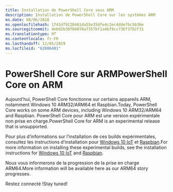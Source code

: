 ```yaml
---
title: Installation de PowerShell Core sous ARM
description: Installation de PowerShell Core sur les systèmes ARM
ms.date: 08/06/2018
ms.openlocfilehash: 1f41df9120461da55e35dfe4c2ec4ddefbc5b36e
ms.sourcegitcommit: debd2b38fb8070a7357bf1a4bf9cc736f3702f31
ms.translationtype: HT
ms.contentlocale: fr-FR
ms.lasthandoff: 12/05/2019
ms.locfileid: "62086491"
---
```

# <a name="powershell-core-on-arm"></a><span data-ttu-id="89e92-103">PowerShell Core sur ARM</span><span class="sxs-lookup"><span data-stu-id="89e92-103">PowerShell Core on ARM</span></span>

<span data-ttu-id="89e92-104">Aujourd'hui, PowerShell Core fonctionne sur certains appareils ARM, notamment Windows 10 ARM32/ARM64 et Raspbian.</span><span class="sxs-lookup"><span data-stu-id="89e92-104">Today, PowerShell Core works on some ARM devices, including Windows 10 ARM32/ARM64 and Raspbian.</span></span>
<span data-ttu-id="89e92-105">PowerShell Core pour ARM est une version expérimentale non prise en charge.</span><span class="sxs-lookup"><span data-stu-id="89e92-105">PowerShell Core for ARM is an experimental release that is unsupported.</span></span>

<span data-ttu-id="89e92-106">Pour plus d’informations sur l’installation de ces builds expérimentales, consultez les instructions d’installation pour [Windows 10 IoT](installing-powershell-core-on-windows.md#deploying-on-windows-iot) et [Raspbian](installing-powershell-core-on-linux.md#raspbian).</span><span class="sxs-lookup"><span data-stu-id="89e92-106">For more information on installing these experimental builds, see the installation instructions for [Windows 10 IoT](installing-powershell-core-on-windows.md#deploying-on-windows-iot) and [Raspbian](installing-powershell-core-on-linux.md#raspbian).</span></span>

<span data-ttu-id="89e92-107">Nous vous informerons de la progression de la prise en charge ARM64.</span><span class="sxs-lookup"><span data-stu-id="89e92-107">More information will be available here as our ARM64 story progresses.</span></span>

<span data-ttu-id="89e92-108">Restez connecté !</span><span class="sxs-lookup"><span data-stu-id="89e92-108">Stay tuned!</span></span>

